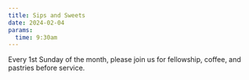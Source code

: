 ```yaml
---
title: Sips and Sweets
date: 2024-02-04
params:
  time: 9:30am
---
```


Every 1st Sunday of the month, please join us for fellowship, coffee, and pastries before service.

<!--more-->
